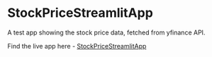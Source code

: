 # StockPriceStreamlitApp

A test app showing the stock price data, fetched from yfinance API.

Find the live app here - [StockPriceStreamlitApp](https://stockpriceappapp-test-yfinance.streamlit.app/)


